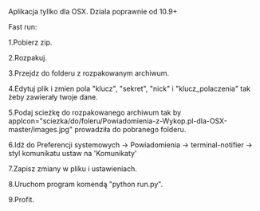 Aplikacja tyllko dla OSX.
Dziala poprawnie od 10.9+

Fast run:

1.Pobierz zip.

2.Rozpakuj.

3.Przejdz do folderu z rozpakowanym archiwum.

4.Edytuj plik i zmien pola "klucz", "sekret", "nick" i "klucz_polaczenia" tak żeby zawierały twoje dane.

5.Podaj scieżkę do rozpakowanego archiwum tak by  appIcon="sciezka/do/foleru/Powiadomienia-z-Wykop.pl-dla-OSX-master/images.jpg"
prowadziła do pobranego folderu.

6.Idź do Preferencji systemowych -> Powiadomienia -> terminal-notifier -> styl komunikatu ustaw na 'Komunikaty'

7.Zapisz zmiany w pliku i ustawieniach.

8.Uruchom program komendą "python run.py".

9.Profit.
